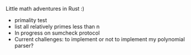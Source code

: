 Little math adventures in Rust
:)

- primality test
- list all relatively primes less than n
- In progress on sumcheck protocol
-   Current challenges: to implement or not to implement my polynomial parser?


